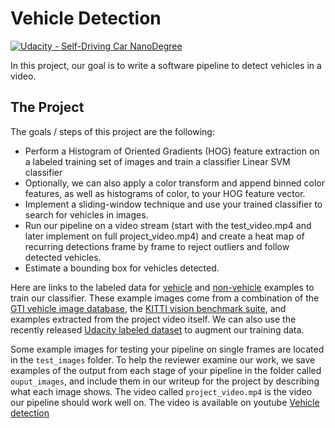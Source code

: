 # Vehicle Detection
[![Udacity - Self-Driving Car NanoDegree](https://s3.amazonaws.com/udacity-sdc/github/shield-carnd.svg)](http://www.udacity.com/drive)


In this project, our goal is to write a software pipeline to detect vehicles in a video. 

The Project
---

The goals / steps of this project are the following:

* Perform a Histogram of Oriented Gradients (HOG) feature extraction on a labeled training set of images and train a classifier Linear SVM classifier
* Optionally, we can also apply a color transform and append binned color features, as well as histograms of color, to your HOG feature vector. 
* Implement a sliding-window technique and use your trained classifier to search for vehicles in images.
* Run our pipeline on a video stream (start with the test_video.mp4 and later implement on full project_video.mp4) and create a heat map of recurring detections frame by frame to reject outliers and follow detected vehicles.
* Estimate a bounding box for vehicles detected.

Here are links to the labeled data for [vehicle](https://s3.amazonaws.com/udacity-sdc/Vehicle_Tracking/vehicles.zip) and [non-vehicle](https://s3.amazonaws.com/udacity-sdc/Vehicle_Tracking/non-vehicles.zip) examples to train our classifier.  These example images come from a combination of the [GTI vehicle image database](http://www.gti.ssr.upm.es/data/Vehicle_database.html), the [KITTI vision benchmark suite](http://www.cvlibs.net/datasets/kitti/), and examples extracted from the project video itself.   We can also use the recently released [Udacity labeled dataset](https://github.com/udacity/self-driving-car/tree/master/annotations) to augment our training data.  

Some example images for testing your pipeline on single frames are located in the `test_images` folder.  To help the reviewer examine our work, we save examples of the output from each stage of your pipeline in the folder called `ouput_images`, and include them in our writeup for the project by describing what each image shows.    The video called `project_video.mp4` is the video our pipeline should work well on.  The video is available on youtube [Vehicle detection](https://youtu.be/WCD53eLxeS0)
